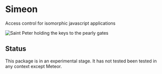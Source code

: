Simeon
======

Access control for isomorphic javascript applications

![Saint Peter holding the keys to the pearly gates](http://parish.rcdow.org.uk/hatfieldsouth/wp-content/uploads/sites/209/2013/10/hatfield-south-st-peter.jpg)

Status
------

This package is in an experimental stage. It has not tested been tested in any context except Meteor.
